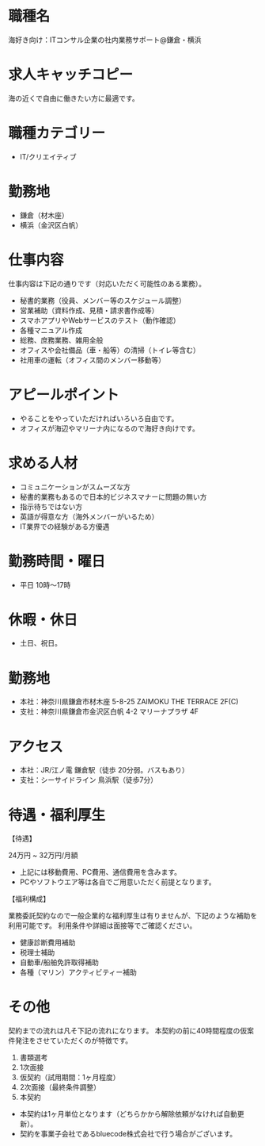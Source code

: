 # 職種名

海好き向け：ITコンサル企業の社内業務サポート@鎌倉・横浜

# 求人キャッチコピー

海の近くで自由に働きたい方に最適です。

# 職種カテゴリー

* IT/クリエイティブ

# 勤務地

* 鎌倉（材木座）
* 横浜（金沢区白帆）

# 仕事内容

仕事内容は下記の通りです（対応いただく可能性のある業務）。

* 秘書的業務（役員、メンバー等のスケジュール調整）
* 営業補助（資料作成、見積・請求書作成等）
* スマホアプリやWebサービスのテスト（動作確認）
* 各種マニュアル作成
* 総務、庶務業務、雑用全般
* オフィスや会社備品（車・船等）の清掃（トイレ等含む）
* 社用車の運転（オフィス間のメンバー移動等）

# アピールポイント

* やることをやっていただければいろいろ自由です。
* オフィスが海辺やマリーナ内になるので海好き向けです。

# 求める人材

* コミュニケーションがスムーズな方
* 秘書的業務もあるので日本的ビジネスマナーに問題の無い方
* 指示待ちではない方
* 英語が得意な方（海外メンバーがいるため）
* IT業界での経験がある方優遇

# 勤務時間・曜日

* 平日 10時〜17時

# 休暇・休日

* 土日、祝日。

# 勤務地

* 本社：神奈川県鎌倉市材木座 5-8-25 ZAIMOKU THE TERRACE 2F(C)
* 支社：神奈川県鎌倉市金沢区白帆 4-2 マリーナプラザ 4F

# アクセス

* 本社：JR/江ノ電 鎌倉駅（徒歩 20分弱。バスもあり）
* 支社：シーサイドライン 鳥浜駅（徒歩7分）

# 待遇・福利厚生

【待遇】

24万円 ~ 32万円/月額

* 上記には移動費用、PC費用、通信費用を含みます。
* PCやソフトウエア等は各自でご用意いただく前提となります。

【福利構成】

業務委託契約なので一般企業的な福利厚生は有りませんが、下記のような補助を利用可能です。
利用条件や詳細は面接等でご確認ください。

* 健康診断費用補助
* 税理士補助
* 自動車/船舶免許取得補助
* 各種（マリン）アクティビティー補助

# その他

契約までの流れは凡そ下記の流れになります。
本契約の前に40時間程度の仮案件発注をさせていただくのが特徴です。

1. 書類選考
2. 1次面接
3. 仮契約（試用期間：1ヶ月程度）
4. 2次面接（最終条件調整）
5. 本契約

* 本契約は1ヶ月単位となります（どちらかから解除依頼がなければ自動更新）。
* 契約を事業子会社であるbluecode株式会社で行う場合がございます。